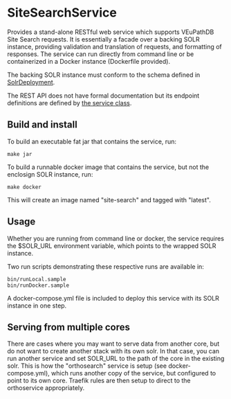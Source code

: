 # SiteSearchService
Provides a stand-alone RESTful web service which supports VEuPathDB Site Search requests.  It is essentially a facade over a backing SOLR instance, providing validation and translation of requests, and formatting of responses.  The service can run directly from command line or be containerized in a Docker instance (Dockerfile provided).

The backing SOLR instance must conform to the schema defined in [SolrDeployment](https://github.com/VEuPathDB/SolrDeployment/tree/master/configsets/site-search/conf).

The REST API does not have formal documentation but its endpoint definitions are defined by [the service class](https://github.com/VEuPathDB/SiteSearchService/blob/master/src/main/java/org/gusdb/sitesearch/service/Service.java).

## Build and install
To build an executable fat jar that contains the service, run:
```
make jar
```

To build a runnable docker image that contains the service, but not the enclosign SOLR instance, run:
```
make docker
```
This will create an image named "site-search" and tagged with "latest".

## Usage
Whether you are running from command line or docker, the service requires the $SOLR_URL environment variable, which points to the wrapped SOLR instance.

Two run scripts demonstrating these respective runs are available in:
```
bin/runLocal.sample
bin/runDocker.sample
```
A docker-compose.yml file is included to deploy this service with its SOLR instance in one step.

## Serving from multiple cores
There are cases where you may want to serve data from another core, but do not want to create another stack with its own solr.  In that case, you can run another service and set SOLR_URL to the path of the core in the existing solr.  This is how the "orthosearch" service is setup (see docker-compose.yml), which runs another copy of the service, but configured to point to its own core.  Traefik rules are then setup to direct to the orthoservice appropriately.
